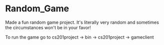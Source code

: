 # Random_Game
Made a fun random game project. It's literally very random and sometimes the circumstances won't be in your favor!

To run the game go to cs201project -> bin -> cs201project -> gameclient
